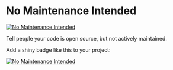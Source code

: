 # No Maintenance Intended

[![No Maintenance Intended](http://unmaintained.tech/badge.svg)](http://unmaintained.tech/)

Tell people your code is open source, but not actively maintained.

Add a shiny badge like this to your project:

[![No Maintenance Intended](http://unmaintained.tech/badge.svg)](http://unmaintained.tech/)
